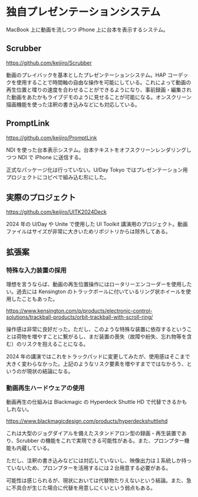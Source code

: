 # 独自プレゼンテーションシステム

MacBook 上に動画を流しつつ iPhone 上に台本を表示するシステム。

## Scrubber

https://github.com/keijiro/Scrubber

動画のプレイバックを基本としたプレゼンテーションシステム。HAP コーデックを使用することで時間軸の自由な操作を可能にしている。これによって動画の再生位置と喋りの速度を合わせることができるようになり、事前録画・編集された動画をあたかもライブデモのように見せることが可能になる。オンスクリーン描画機能を使った注釈の書き込みなどにも対応している。

## PromptLink

https://github.com/keijiro/PromptLink

NDI を使った台本表示システム。台本テキストをオフスクリーンレンダリングしつつ NDI で iPhone に送信する。

正式なパッケージ化は行っていない。U/Day Tokyo ではプレゼンテーション用プロジェクトにコピペで組み込む形にした。

## 実際のプロジェクト

https://github.com/keijiro/UITK2024Deck

2024 年の U/Day や Unite で使用した UI Toolkit 講演用のプロジェクト。動画ファイルはサイズが非常に大きいためリポジトリからは除外してある。

## 拡張案

### 特殊な入力装置の採用

理想を言うならば、動画の再生位置操作にはロータリーエンコーダーを使用したい。過去には Kensington のトラックボールに付いているリング状ホイールを使用したこともあった。

https://www.kensington.com/p/products/electronic-control-solutions/trackball-products/orbit-trackball-with-scroll-ring/

操作感は非常に良好だった。ただし、このような特殊な装置に依存するということは荷物を増やすことに繋がるし、まだ装置の喪失（故障や紛失、忘れ物等を含む）のリスクを抱えることになる。

2024 年の講演ではこれをトラックパッドに変更してみたが、使用感はそこまで大きく変わらなかった。上記のようなリスク要素を増やすまでではなかろう、というのが現状の結論になる。

### 動画再生ハードウェアの使用

動画再生の仕組みは Blackmagic の Hyperdeck Shuttle HD で代替できるかもしれない。

https://www.blackmagicdesign.com/products/hyperdeckshuttlehd

これは大型のジョグダイアルを備えたスタンドアロン型の録画・再生装置であり、Scrubber の機能をこれで実現できる可能性がある。また、プロンプター機能も内蔵している。

ただし、注釈の書き込みなどには対応していないし、映像出力は１系統しか持っていないため、プロンプターを活用するには２台用意する必要がある。

可能性は感じられるが、現状においては代替物たりえないという結論。また、急に不具合が生じた場合に代替を用意しにくいという弱点もある。
